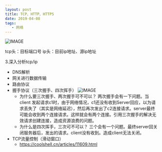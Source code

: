 ```yaml
---
layout: post
title: TCP、HTTP、HTTPS
date: 2019-04-08
tags:
   - 网络
---
```

![IMAGE](http://cn-isoda-oss.yy.com/admin/video/539B465A7785885AEB82C085773EE711.jpg)

tcp头：目标端口号
ip头：目前ip地址、源ip地址


3.深入分析tcp/ip
- DNS解析
- 网关进行数据传输
- 路由协议
- 握手协议（三次握手、四次挥手）
![IMAGE](http://cn-isoda-oss.yy.com/admin/video/63A69E326A441B60D40E7511DD9CA1A3.jpg)
  - 为什么要三次握手、两次握手可不可以？
     两次握手会有一下问题。当client 发起请求c1时，由于网络情况，c1还没有收到Server回应，以为请求丢失了（其实是网络延迟），然后再次发出了c2连接请求。server最终可能会收到两个连接请求。这样就会有两个连接。引用三次握手的解决无效请求创建连接，造成资源浪费的问题。
  - 为什么是四次挥手，三次可不可以？
     三个会有一个问题。最终server回关闭服务器后，发出的请求。client没有收到。造成client无法关闭。
- TCP流量控制（滑动窗口）
  - https://coolshell.cn/articles/11609.html


